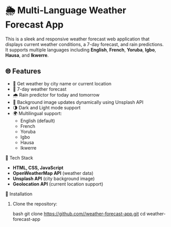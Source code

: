# 🌦️ Multi-Language Weather Forecast App

This is a sleek and responsive weather forecast web application that displays current weather conditions, a 7-day forecast, and rain predictions. It supports multiple languages including **English**, **French**, **Yoruba**, **Igbo**, **Hausa**, and **Ikwerre**.

## 🌐 Features

- 📍 Get weather by city name or current location
- 📅 7-day weather forecast
- 🌧 Rain predictor for today and tomorrow
- 📸 Background image updates dynamically using Unsplash API
- 🌗 Dark and Light mode support
- 🌍 Multilingual support:
  - English (default)
  - French
  - Yoruba
  - Igbo
  - Hausa
  - Ikwerre

🔧 Tech Stack

- **HTML, CSS, JavaScript**
- **OpenWeatherMap API** (weather data)
- **Unsplash API** (city background image)
- **Geolocation API** (current location support)

 🚀 Installation

1. Clone the repository:

   bash
   git clone https://github.com//weather-forecast-app.git
   cd weather-forecast-app
